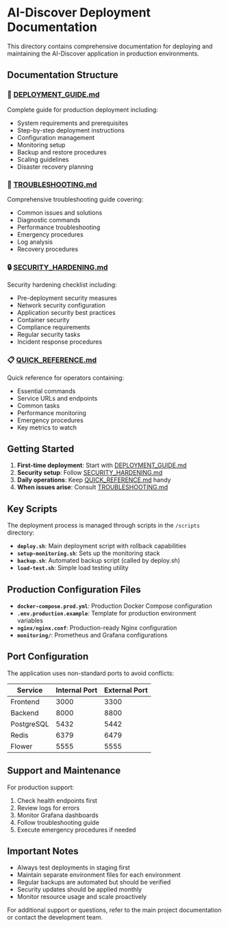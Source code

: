 # AI-Discover Deployment Documentation

This directory contains comprehensive documentation for deploying and maintaining the AI-Discover application in production environments.

## Documentation Structure

### 📘 [DEPLOYMENT_GUIDE.md](./DEPLOYMENT_GUIDE.md)

Complete guide for production deployment including:

- System requirements and prerequisites
- Step-by-step deployment instructions
- Configuration management
- Monitoring setup
- Backup and restore procedures
- Scaling guidelines
- Disaster recovery planning

### 🔧 [TROUBLESHOOTING.md](./TROUBLESHOOTING.md)

Comprehensive troubleshooting guide covering:

- Common issues and solutions
- Diagnostic commands
- Performance troubleshooting
- Emergency procedures
- Log analysis
- Recovery procedures

### 🔒 [SECURITY_HARDENING.md](./SECURITY_HARDENING.md)

Security hardening checklist including:

- Pre-deployment security measures
- Network security configuration
- Application security best practices
- Container security
- Compliance requirements
- Regular security tasks
- Incident response procedures

### 📋 [QUICK_REFERENCE.md](./QUICK_REFERENCE.md)

Quick reference for operators containing:

- Essential commands
- Service URLs and endpoints
- Common tasks
- Performance monitoring
- Emergency procedures
- Key metrics to watch

## Getting Started

1. **First-time deployment**: Start with [DEPLOYMENT_GUIDE.md](./DEPLOYMENT_GUIDE.md)
2. **Security setup**: Follow [SECURITY_HARDENING.md](./SECURITY_HARDENING.md)
3. **Daily operations**: Keep [QUICK_REFERENCE.md](./QUICK_REFERENCE.md) handy
4. **When issues arise**: Consult [TROUBLESHOOTING.md](./TROUBLESHOOTING.md)

## Key Scripts

The deployment process is managed through scripts in the `/scripts` directory:

- **`deploy.sh`**: Main deployment script with rollback capabilities
- **`setup-monitoring.sh`**: Sets up the monitoring stack
- **`backup.sh`**: Automated backup script (called by deploy.sh)
- **`load-test.sh`**: Simple load testing utility

## Production Configuration Files

- **`docker-compose.prod.yml`**: Production Docker Compose configuration
- **`.env.production.example`**: Template for production environment variables
- **`nginx/nginx.conf`**: Production-ready Nginx configuration
- **`monitoring/`**: Prometheus and Grafana configurations

## Port Configuration

The application uses non-standard ports to avoid conflicts:

| Service    | Internal Port | External Port |
| ---------- | ------------- | ------------- |
| Frontend   | 3000          | 3300          |
| Backend    | 8000          | 8800          |
| PostgreSQL | 5432          | 5442          |
| Redis      | 6379          | 6479          |
| Flower     | 5555          | 5555          |

## Support and Maintenance

For production support:

1. Check health endpoints first
2. Review logs for errors
3. Monitor Grafana dashboards
4. Follow troubleshooting guide
5. Execute emergency procedures if needed

## Important Notes

- Always test deployments in staging first
- Maintain separate environment files for each environment
- Regular backups are automated but should be verified
- Security updates should be applied monthly
- Monitor resource usage and scale proactively

For additional support or questions, refer to the main project documentation or contact the development team.
